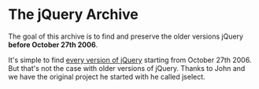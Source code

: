 # The jQuery Archive

The goal of this archive is to find and preserve the older versions jQuery **before October 27th 2006**.

It's simple to find [every version of jQuery](https://code.jquery.com/jquery/) starting from October 27th 2006. But that's not the case with older versions of jQuery. Thanks to John and we have the original project he started with he called jselect.
